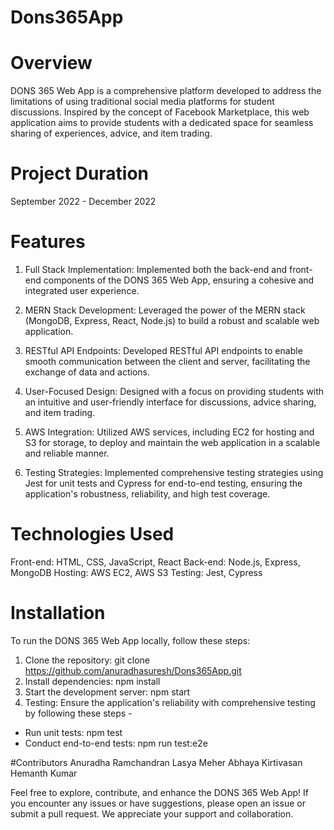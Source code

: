 # Dons365App

# Overview
DONS 365 Web App is a comprehensive platform developed to address the limitations of using traditional social media platforms for student discussions. Inspired by the concept of Facebook Marketplace, this web application aims to provide students with a dedicated space for seamless sharing of experiences, advice, and item trading.

# Project Duration
September 2022 - December 2022

# Features
1. Full Stack Implementation: Implemented both the back-end and front-end components of the DONS 365 Web App, ensuring a cohesive and integrated user experience.

2. MERN Stack Development: Leveraged the power of the MERN stack (MongoDB, Express, React, Node.js) to build a robust and scalable web application.

3. RESTful API Endpoints: Developed RESTful API endpoints to enable smooth communication between the client and server, facilitating the exchange of data and actions.

4. User-Focused Design: Designed with a focus on providing students with an intuitive and user-friendly interface for discussions, advice sharing, and item trading.

5. AWS Integration: Utilized AWS services, including EC2 for hosting and S3 for storage, to deploy and maintain the web application in a scalable and reliable manner.

6. Testing Strategies: Implemented comprehensive testing strategies using Jest for unit tests and Cypress for end-to-end testing, ensuring the application's robustness, reliability, and high test coverage.

# Technologies Used
Front-end: HTML, CSS, JavaScript, React
Back-end: Node.js, Express, MongoDB
Hosting: AWS EC2, AWS S3
Testing: Jest, Cypress

# Installation
To run the DONS 365 Web App locally, follow these steps:

1. Clone the repository: git clone https://github.com/anuradhasuresh/Dons365App.git
2. Install dependencies: npm install
3. Start the development server: npm start
4. Testing: Ensure the application's reliability with comprehensive testing by following these steps -

- Run unit tests: npm test
- Conduct end-to-end tests: npm run test:e2e

#Contributors
Anuradha Ramchandran
Lasya Meher
Abhaya Kirtivasan
Hemanth Kumar


Feel free to explore, contribute, and enhance the DONS 365 Web App! If you encounter any issues or have suggestions, please open an issue or submit a pull request. We appreciate your support and collaboration.






